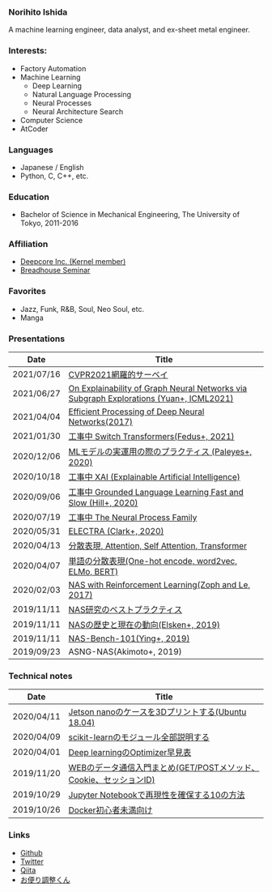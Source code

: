 ### Norihito Ishida
A machine learning engineer, data analyst, and ex-sheet metal engineer.

### Interests:
- Factory Automation
- Machine Learning
    - Deep Learning
    - Natural Language Processing
    - Neural Processes
    - Neural Architecture Search
- Computer Science
- AtCoder

### Languages
- Japanese / English
- Python, C, C++, etc.

### Education
- Bachelor of Science in Mechanical Engineering, The University of Tokyo, 2011-2016

### Affiliation
- [Deepcore Inc. (Kernel member)](https://deepcore.jp/)
- [Breadhouse Seminar](https://twitter.com/breadhouse_semi)

### Favorites
- Jazz, Funk, R&B, Soul, Neo Soul, etc.
- Manga

### Presentations
|Date|Title|
|---|---|
|2021/07/16|[CVPR2021網羅的サーベイ](https://github.com/norihitoishida/breadhouse-semi/tree/main/20210716_cvpr2021survey)|
|2021/06/27|[On Explainability of Graph Neural Networks via Subgraph Explorations (Yuan+, ICML2021)](https://github.com/norihitoishida/breadhouse-semi/blob/main/20210627_gnn-xai/paper01.md)|
|2021/04/04|[Efficient Processing of Deep Neural Networks(2017)](https://github.com/norihitoishida/breadhouse-semi/tree/main/20210404_efficient-processing-of-dnn)|
|2021/01/30|[工事中 Switch Transformers(Fedus+, 2021)](https://github.com/norihitoishida/breadhouse-semi/tree/main/20210130_switch-transformer)|
|2020/12/06|[MLモデルの実運用の際のプラクティス (Paleyes+, 2020)](https://github.com/norihitoishida/breadhouse-semi/tree/main/20201206_ml-deploying)|
|2020/10/18|[工事中 XAI (Explainable Artificial Intelligence)](https://docs.google.com/presentation/d/1_sVNHfm-anUprLVklKcpbnx0GdamWZP3EvaTe64EMds/edit#slide=id.g944e2148f1_0_2289)|
|2020/09/06|[工事中 Grounded Language Learning Fast and Slow (Hill+, 2020)](https://docs.google.com/presentation/d/1QW4XjsOW8bDtnkGU-ueCQrIAjSuLoZf9eQRNlStpSH4/edit#slide=id.g944e2148f1_0_2289)|
|2020/07/19|[工事中 The Neural Process Family](https://github.com/norihitoishida/neural-processes)|
|2020/05/31|[ELECTRA (Clark+, 2020)](https://drive.google.com/file/d/1iov_bIT7z_1MUrO317a7rg6YHoDAM7Jv/view)|
|2020/04/13|[分散表現, Attention, Self Attention, Transformer](https://qiita.com/norihitoishida/items/2fead107792b504eaccf)|
|2020/04/07|[単語の分散表現(One-hot encode, word2vec, ELMo, BERT)](https://qiita.com/norihitoishida/items/85150cfacc1f75f552f3)|
|2020/02/03|[NAS with Reinforcement Learning(Zoph and Le, 2017)](https://qiita.com/norihitoishida/items/41b517225c905606a363)|
|2019/11/11|[NAS研究のベストプラクティス](https://qiita.com/norihitoishida/items/a00c284d83d9d2278fdd)|
|2019/11/11|[NASの歴史と現在の動向(Elsken+, 2019)](https://qiita.com/norihitoishida/items/9f73865a0c8f99c203cd)|
|2019/11/11|[NAS-Bench-101(Ying+, 2019)](https://qiita.com/norihitoishida/items/44f10b5fa13f3c81b380)|
|2019/09/23|ASNG-NAS(Akimoto+, 2019)|

### Technical notes
|Date|Title|
|---|---|
|2020/04/11|[Jetson nanoのケースを3Dプリントする(Ubuntu 18.04)](https://qiita.com/norihitoishida/items/e8626e10b72aa032ea8d)|
|2020/04/09|[scikit-learnのモジュール全部説明する](https://qiita.com/norihitoishida/items/5eda6e7cbca8ac50bd8e)|
|2020/04/01|[Deep learningのOptimizer早見表](https://qiita.com/norihitoishida/items/6d7c9a2494b62bfbe8ae)|
|2019/11/20|[WEBのデータ通信入門まとめ(GET/POSTメソッド、Cookie、セッションID)](https://qiita.com/norihitoishida/items/f16894504d398c121553)|
|2019/10/29|[Jupyter Notebookで再現性を確保する10の方法](https://qiita.com/norihitoishida/items/0f7195b467cc3bcf5493)|
|2019/10/26|[Docker初心者未満向け](https://qiita.com/norihitoishida/items/664c18a575a34a945e64)|

### Links
- [Github](https://github.com/norihitoishida/)
- [Twitter](https://twitter.com/norihitoishida)
- [Qiita](https://qiita.com/norihitoishida)
- [お便り調整くん](https://norihitoishida.github.io/adjust-posts/)